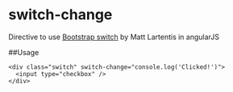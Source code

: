 switch-change
================

Directive to use [Bootstrap switch](http://www.larentis.eu/switch/)  by Matt Lartentis in angularJS

##Usage

    <div class="switch" switch-change="console.log('Clicked!')">
      <input type="checkbox" />
    </div>
